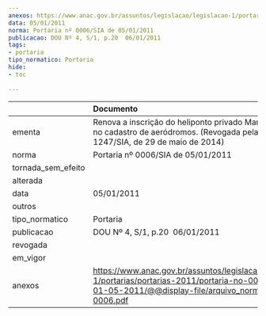 ```yaml
---
anexos: https://www.anac.gov.br/assuntos/legislacao/legislacao-1/portarias/portarias-2011/portaria-no-0006-sia-de-01-05-2011/@@display-file/arquivo_norma/PA2011-0006.pdf
data: 05/01/2011
norma: Portaria nº 0006/SIA de 05/01/2011
publicacao: DOU Nº 4, S/1, p.20  06/01/2011
tags:
- portaria
tipo_normatico: Portaria
hide: 
- toc 
 
---
```


|                    | Documento                                                                                                                                                         |
|:-------------------|:------------------------------------------------------------------------------------------------------------------------------------------------------------------|
| ementa             | Renova a inscrição do heliponto privado Marechiaro (RJ) no cadastro de aeródromos. (Revogada pela Portaria Nº 1247/SIA, de 29 de maio de 2014)                    |
| norma              | Portaria nº 0006/SIA de 05/01/2011                                                                                                                                |
| tornada_sem_efeito |                                                                                                                                                                   |
| alterada           |                                                                                                                                                                   |
| data               | 05/01/2011                                                                                                                                                        |
| outros             |                                                                                                                                                                   |
| tipo_normatico     | Portaria                                                                                                                                                          |
| publicacao         | DOU Nº 4, S/1, p.20  06/01/2011                                                                                                                                   |
| revogada           |                                                                                                                                                                   |
| em_vigor           |                                                                                                                                                                   |
| anexos             | https://www.anac.gov.br/assuntos/legislacao/legislacao-1/portarias/portarias-2011/portaria-no-0006-sia-de-01-05-2011/@@display-file/arquivo_norma/PA2011-0006.pdf |